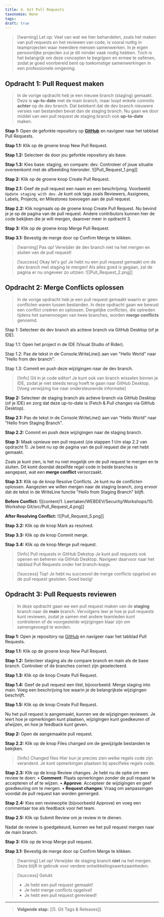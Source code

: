 ```yaml
---
title: 4. Git Pull Requests
taxonomie: None
tags: 
draft: true
---
```

> [!warning] Let op: 
> Veel van wat we hier behandelen, zoals het maken van pull requests en het reviewen van code, is vooral nuttig in teamprojecten waar meerdere mensen samenwerken. In je eigen persoonlijke projecten zul je dit minder vaak nodig hebben. Toch is het belangrijk om deze concepten te begrijpen en ermee te oefenen, zodat je goed voorbereid bent op toekomstige samenwerkingen in een professionele omgeving.

## Opdracht 1: Pull Request maken
>In de vorige opdracht heb je een nieuwe branch (staging) gemaakt. Deze is **up-to-date** met de main branch, maar loopt enkele commits **achter** op de dev branch. Dat betekent dat de dev branch nieuwere versies van bestanden bevat dan de staging branch. Nu gaan we door middel van een pull request de staging branch ook **up-to-date** maken.

**Stap 1:** Open de geforkte repository op [**GitHub**](https://github.com) en navigeer naar het tabblad Pull Requests.

**Stap 1.1:** Klik op de groene knop New Pull Request.

**Stap 1.2:** Selecteer de door jou geforkte repository als base.

**Stap 1.3:** Kies base: staging, en compare: dev.
	Controleer of jouw situatie overeenkomt met de afbeelding hieronder.
	![[Pull_Request_1.png]]

**Stap 2:** Klik op de groene knop Create Pull Request.

**Stap 2.1:** Geef de pull request een naam en een beschrijving.
	Voorbeeld: `Update staging with dev`.
	Je kunt ook tags zoals Reviewers, Assignees, Labels, Projects, en Milestones toevoegen aan de pull request.

**Stap 2.2:** Klik nogmaals op de groene knop Create Pull Request.
	Nu bevind je je op de pagina van de pull request. Andere contributors kunnen hier de code bekijken die je wilt mergen, daarover meer in opdracht 3.

**Stap 3:** Klik op de groene knop Merge Pull Request.

**Stap 3.1:** Bevestig de merge door op Confirm Merge te klikken.

> [!warning] Pas op!
> Verwijder de dev branch niet na het mergen en sluiten van de pull request!

> [!success] Okay let's go!
> Je hebt nu een pull request gemaakt om de dev branch met staging te mergen! Als alles goed is gegaan, zal de pagina er nu ongeveer zo uitzien:
![[Pull_Request_2.png]]


## Opdracht 2: Merge Conflicts oplossen
>In de vorige opdracht heb je een pull request gemaakt waarin er geen conflicten waren tussen bestanden. In deze opdracht gaan we bewust een conflict creëren en oplossen. Dergelijke conflicten, die optreden tijdens het samenvoegen van twee branches, worden **merge conflicts** genoemd.

Stap 1: Selecteer de dev branch als actieve branch via GitHub Desktop (of je IDE).

Stap 1.1: Open het project in de IDE (Visual Studio of Rider).

Stap 1.2: Pas de tekst in de Console.WriteLine() aan van "Hello World" naar "Hello from dev branch".

Stap 1.3: Commit en push deze wijzigingen naar de dev branch.

> [!info] Git in je code editor!
> Je kunt ook van branch wisselen binnen je IDE, zodat je niet steeds terug hoeft te gaan naar GitHub Desktop. [Voeg verwijzing toe naar ondersteunende informatie]

**Stap 2:** Selecteer de staging branch als actieve branch via GitHub Desktop (of je IDE) en zorg dat deze up-to-date is (Fetch & Pull changes via GitHub Desktop).

**Stap 2.1:** Pas de tekst in de Console.WriteLine() aan van "Hello World" naar "Hello from Staging Branch".

**Stap 2.2:** Commit en push deze wijzigingen naar de staging branch.

**Stap 3:** Maak opnieuw een pull request (zie stappen 1 t/m stap 2.2 van opdracht 1).
	Je bent nu op de pagina van de pull request die je net hebt gemaakt.

Zoals je kunt zien, is het nu niet mogelijk om de pull request te mergen en te sluiten. Dit komt doordat dezelfde regel code in beide branches is aangepast, wat een **merge conflict** veroorzaakt.

**Stap 3.1:** Klik op de knop Resolve Conflicts.
	Je kunt nu de conflicten oplossen. Aangezien we willen mergen naar de staging branch, zorg ervoor dat de tekst in de WriteLine functie "Hello from Staging Branch" blijft.

**Before Conflict:**
![[content/1. Leertaken/WEBDEV/Security/Workshops/10. Workshop Git/src/Pull_Request_4.png]]

**After Resolving Conflict:**
![[Pull_Request_5.png]]

**Stap 3.2:** Klik op de knop Mark as resolved.

**Stap 3.3:** Klik op de knop Commit merge.

**Stap 3.4:** Klik op de knop Merge pull request.

> [!info] Pull requests in GitHub Dekstop
> Je kunt pull requests ook openen en beheren via GitHub Desktop. Navigeer daarvoor naar het tabblad Pull Requests onder het branch-kopje.

> [!success] Top!
> Je hebt nu succesvol de merge conflicts opgelost en de pull request gesloten. Goed bezig!

## Opdracht 3: Pull Requests reviewen
>In deze opdracht gaan we een pull request maken van de **staging** branch naar de **main** branch. Vervolgens leer je hoe je pull requests kunt reviewen, zodat je samen met andere teamleden kunt controleren of de voorgestelde wijzigingen klaar zijn om samengevoegd te worden.

**Stap 1:** Open je repository op [GitHub](https://github.com) en navigeer naar het tabblad Pull Requests.

**Stap 1.1:** Klik op de groene knop New Pull Request.

**Stap 1.2:** Selecteer staging als de compare branch en main als de base branch. Controleer of de branches correct zijn geselecteerd.

**Stap 1.3:** Klik op de knop Create Pull Request.

**Stap 1.4:** Geef de pull request een titel, bijvoorbeeld: Merge staging into main. Voeg een beschrijving toe waarin je de belangrijkste wijzigingen beschrijft.

**Stap 1.5:** Klik op de knop Create Pull Request.

Nu het pull request is aangemaakt, kunnen we de wijzigingen reviewen. Je leert hoe je opmerkingen kunt plaatsen, wijzigingen kunt goedkeuren of afwijzen, en hoe je feedback kunt geven.

**Stap 2:** Open de aangemaakte pull request.

**Stap 2.2:** Klik op de knop Files changed om de gewijzigde bestanden te bekijken.

> [!info] Changed files
> Hier kun je precies zien welke regels code zijn veranderd. Je kunt opmerkingen plaatsen bij specifieke regels code.

**Stap 2.3:** Klik op de knop Review changes. Je hebt nu de optie om een review te doen:
	• **Comment**: Plaats opmerkingen zonder de pull request te accepteren of af te wijzen.
	• **Approve**: Accepteer de wijzigingen en geef goedkeuring om te mergen.
	• **Request changes**: Vraag om aanpassingen voordat de pull request kan worden gemerged.

**Stap 2.4:** Kies een reviewoptie (bijvoorbeeld Approve) en voeg een commentaar toe als feedback voor het team.

**Stap 2.5:** Klik op Submit Review om je review in te dienen.

Nadat de review is goedgekeurd, kunnen we het pull request mergen naar de main branch.

**Stap 3:** Klik op de knop Merge pull request.

**Stap 3.1:** Bevestig de merge door op Confirm Merge te klikken.

> [!warning] Let op!
> Verwijder de staging branch **niet** na het mergen. Deze blijft in gebruik voor verdere ontwikkelingswerkzaamheden.



> [!success] Gelukt
> - Je hebt een pull request gemaakt!
> - Je hebt merge conflicts opgelost!
> - Je hebt een pull request gereviewd!

___
> **Volgende stap:** [[5. Git Tags & Releases]]